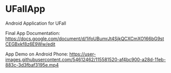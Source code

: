 # UFallApp
Android Application for UFall

Final App Documentation: https://docs.google.com/document/d/1ifoUBumrJt4SjkQCXCmXO166bG9stCEGBxkf8z6E9Ww/edit

App Demo on Android Phone: 
https://user-images.githubusercontent.com/54612462/115581520-af4bc900-a28d-11eb-883c-3d3fbaf3195e.mp4

